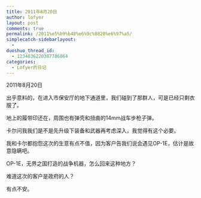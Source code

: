 ```yaml
---
title: 2011年8月20日
author: lofyer
layout: post
comments: true
permalink: /2011%e5%b9%b48%e6%9c%8820%e6%97%a5/
simplecatch-sidebarlayout:
  - 
duoshuo_thread_id:
  - 1234836220387786864
categories:
  - Lofyer的日记
---
```

2011年8月20日

出乎意料的，在进入市保安厅的地下通道里，我们碰到了那群人，可是已经只剩衣服了。

地上的履带印还在，周围也有弹壳和扭曲的14mm战车步枪子弹。

卡尔问我我们是不是先升级下装备和武器再考虑深入，我觉得有这个必要。

我和卡尔都抱怨这次的生意有点不值，因为客户告我们说会遇见OP-1E，估计是故意隐瞒吧。

OP-1E，无界之国打造的战争机器，怎么回来这种地方？

难道这次的客户是政府的人？

有点不安。

&nbsp;